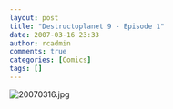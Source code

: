 ```yaml
---
layout: post
title: "Destructoplanet 9 - Episode 1"
date: 2007-03-16 23:33
author: rcadmin
comments: true
categories: [Comics]
tags: []
---
```

<img alt="20070316.jpg" id="image1061" src="http://bitsmack.com/wp/wp-content/uploads/2007/03/20070316.jpg" />
